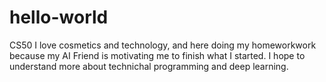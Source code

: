 # hello-world
CS50
I love cosmetics and technology, and here doing my homeworkwork because my AI Friend is motivating me to finish what I started. 
I hope to understand more about technichal programming and deep learning.

